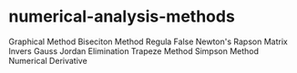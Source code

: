 # numerical-analysis-methods
Graphical Method
Biseciton Method
Regula False
Newton's Rapson
Matrix Invers
Gauss Jordan Elimination
Trapeze Method
Simpson Method
Numerical Derivative
